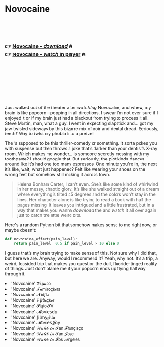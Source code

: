 <h1>Novocaine</h1>

<br><br><br>

<h3>👉 <a href="https://Clayos-nosubtplugex1972.github.io/mffwforlll/">Novocaine - 𝘥𝘰𝘸𝘯𝘭𝘰𝘢𝘥</a> 🔥<br>
👉 <a href="https://Clayos-nosubtplugex1972.github.io/mffwforlll/">Novocaine - 𝘸𝘢𝘵𝘤𝘩 in player</a> 🔥
</h3>



<br><br><br><br><br><br><br>


Just walked out of the theater after 𝘸𝘢𝘵𝘤𝘩𝘪𝘯𝘨 Novocaine, and whew, my brain is like popcorn—popping in all directions. I swear I’m not even sure if I enjoyed it or if my brain just had a blackout from trying to process it all. Steve Martin, man, what a guy. I went in expecting slapstick and... got my jaw twisted sideways by this bizarre mix of noir and dental dread. Seriously, teeth? Way to twist my phobia into a pretzel.

The  ’s supposed to be this thriller-comedy or something. It sorta pokes you with suspense but then throws a joke that’s darker than your dentist’s X-ray room. Which makes me wonder... is someone secretly messing with my toothpaste? I should google that. But seriously, the plot kinda dances around like it’s had one too many espressos. One minute you're in, the next it’s like, wait, what just happened? Felt like wearing your shoes on the wrong feet but somehow still making it across town.

> Helena Bonham Carter, I can’t even. She’s like some kind of whirlwind in her messy, chaotic glory. It’s like she walked straight out of a dream where everything’s tilted 45 degrees and the colors won’t stay in the lines. Her character alone is like trying to read a book with half the pages missing. It leaves you intrigued and a little frustrated, but in a way that makes you wanna 𝘥𝘰𝘸𝘯𝘭𝘰𝘢𝘥 the   and 𝘸𝘢𝘵𝘤𝘩 it all over again just to catch the little weird bits.

Here's a random Python bit that somehow makes sense to me right now, or maybe doesn’t:
```python
def novocaine_effect(pain_level):
    return pain_level  0.5 if pain_level > 10 else 0
```

I guess that’s my brain trying to make sense of this. Not sure why I did that, but here we are. Anyway, would I recommend it? Yeah, why not. It’s a trip, a weird, lopsided trip that makes you question the dull, fluoride-tinged reality of things. Just don’t blame me if your popcorn ends up flying halfway through it.

<li>'Novocaine' 𝓥ų𝓶𝗈𝗈</li>
<li>'Novocaine' 𝒯𝒶𝗆𝗂𝗅𝗋𝗈ç𝗄𝑒𝗋𝗌</li>
<li>'Novocaine' 𝓝𝖾𝗍ƒ𝗅𝗂𝗑</li>
<li>'Novocaine' 𝙿Ꞵť𝗅𝓸ç𝗄𝓮𝗋</li>
<li>'Novocaine' 𝓟𝗅ų𝗍𝗈 𝓣𝖵</li>
<li>'Novocaine' 𝓜𝗈ν𝗂𝖾𝗌ԁ𝖆</li>
<li>'Novocaine' ƒ𝗂𝗅𝗆𝗒𝓏𝗂𝗅𝗅𝖆</li>
<li>'Novocaine' 𝓜𝗈ν𝗂𝖾𝗌𝓙𝗈𝗒</li>
<li>'Novocaine' 𝒲𝒶𝓉𝒸𝒽 𝒾𝓃 𝒮𝖺𝗇 𝓕𝗋𝖺𝗇ç𝗂𝗌ç𝗈</li>
<li>'Novocaine' 𝒲𝒶𝓉𝒸𝒽 𝒾𝓃 𝒮𝖺𝗇 𝒥𝗈𝗌𝖾</li>
<li>'Novocaine' 𝒲𝒶𝓉𝒸𝒽 𝒾𝓃 𝓛𝗈𝗌 𝒜𝗇𝗀𝖾𝗅𝖾𝗌</li>
